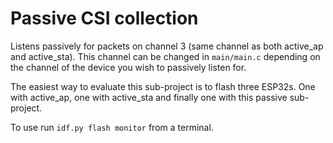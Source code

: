 # Passive CSI collection

Listens passively for packets on channel 3 (same channel as both active_ap and active_sta). This channel can be changed in `main/main.c` depending on the channel of the device you wish to passively listen for.

The easiest way to evaluate this sub-project is to flash three ESP32s. One with active_ap, one with active_sta and finally one with this passive sub-project.

To use run `idf.py flash monitor` from a terminal.
